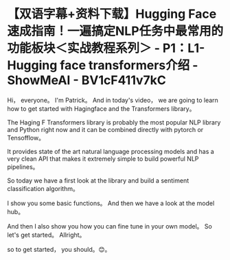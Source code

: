 # 【双语字幕+资料下载】Hugging Face速成指南！一遍搞定NLP任务中最常用的功能板块＜实战教程系列＞ - P1：L1- Hugging face transformers介绍 - ShowMeAI - BV1cF411v7kC

Hi， everyone。 I'm Patrick。 And in today's video， we are going to learn how to get started with Hagingface and the Transformers library。

 The Haging F Transformers library is probably the most popular NLP library and Python right now and it can be combined directly with pytorch or Tensofflow。

 It provides state of the art natural language processing models and has a very clean API that makes it extremely simple to build powerful NLP pipelines。

 So today we have a first look at the library and build a sentiment classification algorithm。

 I show you some basic functions。 And then we have a look at the model hub。

 And then I also show you how you can fine tune in your own model。 So let's get started。 Allright。

 so to get started， you should。😊。
